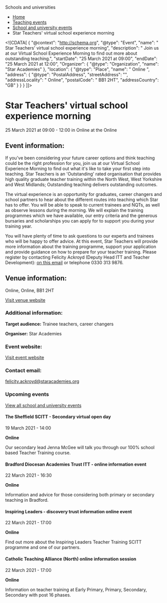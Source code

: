 Schools and universities

*   [Home](/)
*   [Teaching events](/teaching-events)
*   [School and university events](/teaching-events/training-provider-events)
*   Star Teachers' virtual school experience morning

<!\[CDATA\[ { "@context": "http://schema.org", "@type": "Event", "name": " Star Teachers&#039; virtual school experience morning", "description": " Join us at our Virtual School Experience Morning to find out more about outstanding teaching.", "startDate": "25 March 2021 at 09:00", "endDate": "25 March 2021 at 12:00", "Organizer": { "@type": "Organization", "name": "Star Academies" }, "location": { "@type": "Place", "name": " Online ", "address": { "@type": "PostalAddress", "streetAddress": "", "addressLocality": " Online", "postalCode": " BB1 2HT", "addressCountry": "GB" } } } \]\]>

Star Teachers' virtual school experience morning
================================================

25 March 2021 at 09:00 - 12:00 in Online at the Online

Event information:
------------------

If you've been considering your future career options and think teaching could be the right profession for you, join us at our Virtual School Experience Morning to find out what it's like to take your first step into teaching. Star Teachers is an 'Outstanding' rated organisation that provides high quality graduate teacher training within the North West, West Yorkshire and West Midlands; Outstanding teaching delivers outstanding outcomes.

The virtual experience is an opportunity for graduates, career changers and school partners to hear about the different routes into teaching which Star has to offer. You will be able to speak to current trainees and NQTs, as well as observe lessons during the morning. We will explain the training programmes which we have available, our entry criteria and the generous bursaries and scholarships you can apply for to support you during your training year.

You will have plenty of time to ask questions to our experts and trainees who will be happy to offer advice. At this event, Star Teachers will provide more information about the training programme, support your application and provide guidance on how to prepare for your teacher training. Please register by contacting Felicity Ackroyd (Deputy Head ITT and Teacher Development): [on this email](mailto:felicity.ackroyd@staracademies.org.uk) or telephone 0330 313 9876.

Venue information:
------------------

Online, Online, BB1 2HT

[Visit venue website](https://www.starinstitute.org.uk/media/news-events/ "Online")

### Additional information:

**Target audience:** Trainee teachers, career changers

**Organiser:** Star Academies

### Event website:

[Visit event website](https://www.starinstitute.org.uk/media/news-events/)

### Contact email:

[felicity.ackroyd@staracademies.org](mailto:felicity.ackroyd@staracademies.org)

### Upcoming events

[View all school and university events](/teaching-events/training-provider-events)

[](/teaching-events/training-provider-events/210319-the-sheffield-scitt-secondary-virtual-open-day)

#### The Sheffield SCITT - Secondary virtual open day

19 March 2021 - 14:00

**Online**

Our secondary lead Jenna McGee will talk you through our 100% school based Teacher Training course.

[](/teaching-events/training-provider-events/210322-bradford-diocesan-academies-trust-itt-online-information-event)

#### Bradford Diocesan Academies Trust ITT - online information event

22 March 2021 - 16:30

**Online**

Information and advice for those considering both primary or secondary teaching in Bradford.

[](/teaching-events/training-provider-events/210322-inspiring-leaders-discovery-trust-information-online-event)

#### Inspiring Leaders - discovery trust information online event

22 March 2021 - 17:00

**Online**

Find out more about the Inspiring Leaders Teacher Training SCITT programme and one of our partners.

[](/teaching-events/training-provider-events/210322-catholic-teaching-alliance-north-online-information-session)

#### Catholic Teaching Alliance (North) online information session

22 March 2021 - 17:00

**Online**

Information on teacher training at Early Primary, Primary, Secondary, Secondary with post 16 phases.
